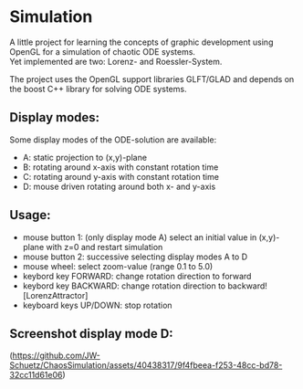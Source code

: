# Simulation
A little project for learning the concepts of graphic development
using OpenGL for a simulation of chaotic ODE systems.  
Yet implemented are two: Lorenz- and Roessler-System.

The project uses the OpenGL support libraries GLFT/GLAD and depends
on the boost C++ library for solving ODE systems.

## Display modes:

Some display modes of the ODE-solution are available:
* A: static projection to (x,y)-plane
* B: rotating around x-axis with constant rotation time
* C: rotating around y-axis with constant rotation time
* D: mouse driven rotating around both x- and y-axis

## Usage:
* mouse button 1: (only display mode A) select an initial value in (x,y)-plane with z=0 and restart simulation
* mouse button 2: successive selecting display modes A to D
* mouse wheel: select zoom-value (range 0.1 to 5.0)
* keybord key FORWARD: change rotation direction to forward
* keybord key BACKWARD: change rotation direction to backward![LorenzAttractor]
* keyboard keys UP/DOWN: stop rotation

## Screenshot display mode D:

(https://github.com/JW-Schuetz/ChaosSimulation/assets/40438317/9f4fbeea-f253-48cc-bd78-32cc11d61e06)

